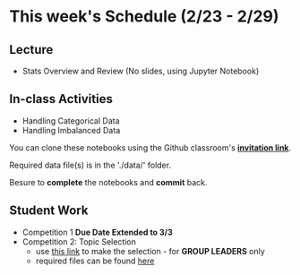 # This week's Schedule (2/23 - 2/29)

## Lecture
+ Stats Overview and Review (No slides, using Jupyter Notebook)

## In-class Activities
+ Handling Categorical Data
+ Handling Imbalanced Data

You can clone these notebooks using the Github classroom's [__invitation link__](https://classroom.github.com/a/ZNJMKBiW).

Required data file(s) is in the './data/' folder.

Besure to __complete__ the notebooks and __commit__ back.

## Student Work
+ Competition 1 __Due Date Extended to 3/3__
  <!--+ required files can be found [here](https://github.com/fairfield-university-ba545/2019-Competition1)-->
+ Competition 2: Topic Selection
  + use [this link](https://forms.gle/RWWS9EKftsaqWquT9) to make the selection - for __GROUP LEADERS__ only
  + required files can be found [here](https://github.com/DrJieTao/ba545-docs/tree/master/competition2)
  
